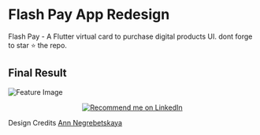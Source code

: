 # Flash Pay App Redesign 

Flash Pay - A Flutter virtual card to purchase digital products UI. dont forge to star ⭐ the repo. 
## Final Result 
![Feature Image](https://cdn.dribbble.com/users/2017098/screenshots/8309675/media/fd3b6b98f9e0b5900cccd162ef047a9e.png)
<p align="center">
   
<a href="https://www.linkedin.com/in/askarmus/">
    <img src="https://img.shields.io/badge/Support-Recommed%2FEndorse%20me%20on%20Linkedin-yellow?style=for-the-badge&logo=linkedin" alt="Recommend me on LinkedIn" /></a>
 </p>

 Design Credits
[Ann Negrebetskaya](https://dribbble.com/shots/8309675-Flash-Pay-App)